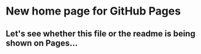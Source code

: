 # New home page for GitHub Pages
## Let's see whether this file or the readme is being shown on Pages...
